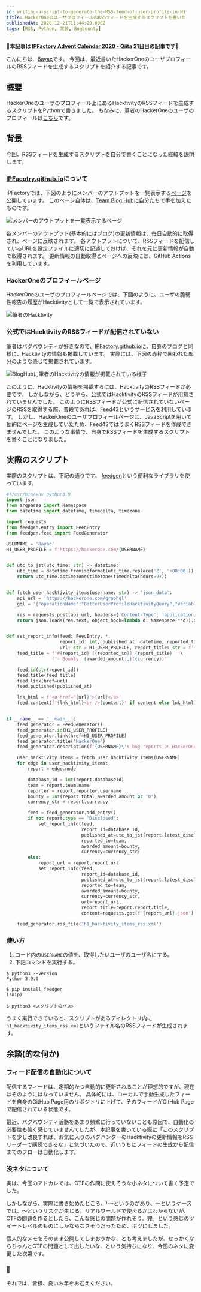 ```yaml
---
id: writing-a-script-to-generate-the-RSS-feed-of-user-profile-in-H1
title: HackerOneのユーザプロフィールのRSSフィードを生成するスクリプトを書いた
publishedAt: 2020-12-21T11:44:29.000Z
tags: [RSS, Python, 実装, Bugbounty]
---
```


**🎄本記事は [IPFactory Advent Calendar 2020 - Qiita](https://qiita.com/advent-calendar/2020/ipfactory) 21日目の記事です🎄**

<!-- ネタがライト過ぎて申し訳ないね -->

こんにちは、[8ayac](https://twitter.coem/8ayac)です。
今回は、最近書いたHackerOneのユーザプロフィールのRSSフィードを生成するスクリプトを紹介する記事です。

## 概要

HackerOneのユーザのプロフィール上にあるHacktivityのRSSフィードを生成するスクリプトをPythonで書きました。
ちなみに、筆者のHackerOneのユーザのプロフィールは[こちら](https://hackerone.com/8ayac)です。

## 背景

今回、RSSフィードを生成するスクリプトを自分で書くことになった経緯を説明します。

### [IPFacotry.github.io](https://ipfactory.github.io)について

IPFactoryでは、下図のようにメンバーのアウトプットを一覧表示する[ページ](https://ipfactory.github.io)を公開しています。
このページ自体は、[Team Blog Hub](https://github.com/catnose99/team-blog-hub)に自分たちで手を加えたものです。

![メンバーのアウトプットを一覧表示するページ](img/writing-a-script-to-generate-the-RSS-feed-of-user-profile-in-H1/ipfactory.github.io_toppage.png?w=1023&h=996)

各メンバーのアウトプット(基本的にはブログ)の更新情報は、毎日自動的に取得され、ページに反映されます。
各アウトプットについて、RSSフィードを配信しているURLを設定ファイルに適切に記述しておけば、それを元に更新情報が自動で取得されます。
更新情報の自動取得とページへの反映には、GitHub Actionsを利用しています。

### HackerOneのプロフィールページ

HackerOneのユーザのプロフィールページでは、下図のように、ユーザの脆弱性報告の履歴がHacktivityとして一覧で表示されています。

![筆者のHacktivity](img/writing-a-script-to-generate-the-RSS-feed-of-user-profile-in-H1/h1_profile.png?w=1212&h=862)

### 公式ではHacktivityのRSSフィードが配信されていない

筆者はバグバウンティが好きなので、[IPFactory.github.io](https://ipfactory.github.io/)に、自身のブログと同様に、Hacktivityの情報も掲載しています。
実際には、下図の赤枠で囲われた部分のような感じで掲載されています。

![BlogHubに筆者のHacktivityの情報が掲載されている様子](img/writing-a-script-to-generate-the-RSS-feed-of-user-profile-in-H1/ipfactory.github.io_8ayac.png?w=1082&h=981)

このように、Hacktivityの情報を掲載するには、HacktivityのRSSフィードが必要です。
しかしながら、どうやら、公式ではHacktivityのRSSフィードが用意されていませんでした。
このようにRSSフィードが公式に配信されていないページのRSSを取得する際、普段であれば、[Feed43](https://feed43.com/)というサービスを利用しています。
しかし、HackerOneのユーザプロフィールページは、JavaScriptを用いて動的にページを生成していたため、Feed43ではうまくRSSフィードを作成できませんでした。
このような事情で、自身でRSSフィードを生成するスクリプトを書くことになりました。

## 実際のスクリプト

実際のスクリプトは、下記の通りです。
[feedgen](https://pypi.org/project/feedgen/)という便利なライブラリを使っています。

```python
#!/usr/bin/env python3.9
import json
from argparse import Namespace
from datetime import datetime, timedelta, timezone

import requests
from feedgen.entry import FeedEntry
from feedgen.feed import FeedGenerator

USERNAME = '8ayac'
H1_USER_PROFILE = f'https://hackerone.com/{USERNAME}'


def utc_to_jst(utc_time: str) -> datetime:
    utc_time = datetime.fromisoformat(utc_time.replace('Z', '+00:00'))
    return utc_time.astimezone(timezone(timedelta(hours=9)))


def fetch_user_hacktivity_items(username: str) -> 'json_data':
    api_url = 'https://hackerone.com/graphql'
    gql = '{"operationName":"BetterUserProfileHacktivityQuery","variables":{"where":{"reporter":{"username":{"_eq":"' + USERNAME + '"}}},"orderBy":{"field":"popular","direction":"DESC"},"secureOrderBy":null,"count":25,"maxShownVoters":10},"query":"query BetterUserProfileHacktivityQuery($orderBy: HacktivityItemOrderInput, $secureOrderBy: FiltersHacktivityItemFilterOrder, $where: FiltersHacktivityItemFilterInput, $count: Int, $cursor: String, $maxShownVoters: Int) {\n  hacktivity_items(first: $count, after: $cursor, order_by: $orderBy, secure_order_by: $secureOrderBy, where: $where) {\n    ...HacktivityList\n    __typename\n  }\n  me {\n    id\n    __typename\n  }\n}\n\nfragment HacktivityList on HacktivityItemConnection {\n  total_count\n  pageInfo {\n    endCursor\n    hasNextPage\n    __typename\n  }\n  edges {\n    node {\n      ... on HacktivityItemInterface {\n        id\n        databaseId: _id\n        ...HacktivityItem\n        __typename\n      }\n      __typename\n    }\n    __typename\n  }\n  __typename\n}\n\nfragment HacktivityItem on HacktivityItemUnion {\n  type: __typename\n  ... on HacktivityItemInterface {\n    id\n    votes {\n      total_count\n      __typename\n    }\n    voters: votes(last: $maxShownVoters) {\n      edges {\n        node {\n          id\n          user {\n            id\n            username\n            __typename\n          }\n          __typename\n        }\n        __typename\n      }\n      __typename\n    }\n    upvoted: upvoted_by_current_user\n    __typename\n  }\n  ... on Undisclosed {\n    id\n    ...HacktivityItemUndisclosed\n    __typename\n  }\n  ... on Disclosed {\n    id\n    ...HacktivityItemDisclosed\n    __typename\n  }\n  ... on HackerPublished {\n    id\n    ...HacktivityItemHackerPublished\n    __typename\n  }\n}\n\nfragment HacktivityItemUndisclosed on Undisclosed {\n  id\n  reporter {\n    id\n    username\n    ...UserLinkWithMiniProfile\n    __typename\n  }\n  team {\n    handle\n    name\n    medium_profile_picture: profile_picture(size: medium)\n    url\n    id\n    ...TeamLinkWithMiniProfile\n    __typename\n  }\n  latest_disclosable_action\n  latest_disclosable_activity_at\n  requires_view_privilege\n  total_awarded_amount\n  currency\n  __typename\n}\n\nfragment TeamLinkWithMiniProfile on Team {\n  id\n  handle\n  name\n  __typename\n}\n\nfragment UserLinkWithMiniProfile on User {\n  id\n  username\n  __typename\n}\n\nfragment HacktivityItemDisclosed on Disclosed {\n  id\n  reporter {\n    id\n    username\n    ...UserLinkWithMiniProfile\n    __typename\n  }\n  team {\n    handle\n    name\n    medium_profile_picture: profile_picture(size: medium)\n    url\n    id\n    ...TeamLinkWithMiniProfile\n    __typename\n  }\n  report {\n    id\n    title\n    substate\n    url\n    __typename\n  }\n  latest_disclosable_action\n  latest_disclosable_activity_at\n  total_awarded_amount\n  severity_rating\n  currency\n  __typename\n}\n\nfragment HacktivityItemHackerPublished on HackerPublished {\n  id\n  reporter {\n    id\n    username\n    ...UserLinkWithMiniProfile\n    __typename\n  }\n  team {\n    id\n    handle\n    name\n    medium_profile_picture: profile_picture(size: medium)\n    url\n    ...TeamLinkWithMiniProfile\n    __typename\n  }\n  report {\n    id\n    url\n    title\n    substate\n    __typename\n  }\n  latest_disclosable_activity_at\n  severity_rating\n  __typename\n}\n"}'

    res = requests.post(api_url, headers={'Content-Type': 'application/json'}, data=gql.replace('\n', '\\n'))
    return json.loads(res.text, object_hook=lambda d: Namespace(**d)).data.hacktivity_items.edges


def set_report_info(feed: FeedEntry, *,
                    report_id: int, published_at: datetime, reported_to: str, awarded_amount: int, currency: str,
                    url: str = H1_USER_PROFILE, report_title: str = f'{"▇" * 7}', content: str = None):
    feed_title = f'#{report_id} [{reported_to}] {report_title} ' \
                 f'- Bounty: {awarded_amount:,}({currency})'

    feed.id(str(report_id))
    feed.title(feed_title)
    feed.link(href=url)
    feed.published(published_at)

    lnk_html = f'<a href="{url}">{url}</a>'
    feed.content(f'{lnk_html}<br />{content}' if content else lnk_html)


if __name__ == '__main__':
    feed_generator = FeedGenerator()
    feed_generator.id(H1_USER_PROFILE)
    feed_generator.link(href=H1_USER_PROFILE)
    feed_generator.title('HackerOne')
    feed_generator.description(f'{USERNAME}\'s bug reports on HackerOne')

    user_hacktivity_items = fetch_user_hacktivity_items(USERNAME)
    for edge in user_hacktivity_items:
        report = edge.node

        database_id = int(report.databaseId)
        team = report.team.name
        reporter = report.reporter.username
        bounty = int(report.total_awarded_amount or '0')
        currency_str = report.currency

        feed = feed_generator.add_entry()
        if not report.type == 'Disclosed':
            set_report_info(feed,
                            report_id=database_id,
                            published_at=utc_to_jst(report.latest_disclosable_activity_at),
                            reported_to=team,
                            awarded_amount=bounty,
                            currency=currency_str)
        else:
            report_url = report.report.url
            set_report_info(feed,
                            report_id=database_id,
                            published_at=utc_to_jst(report.latest_disclosable_activity_at),
                            reported_to=team,
                            awarded_amount=bounty,
                            currency=currency_str,
                            url=report_url,
                            report_title=report.report.title,
                            content=requests.get(f'{report_url}.json').json()['vulnerability_information_html'])

    feed_generator.rss_file('h1_hacktivity_items_rss.xml')
```

### 使い方

1. コード内の`USERNAME`の値を、取得したいユーザのユーザ名にする。
2. 下記コマンドを実行する。

```shell-session
$ python3 --version 
Python 3.9.0

$ pip install feedgen
(snip)

$ python3 <スクリプトのパス>
```

うまく実行できていると、スクリプトがあるディレクトリ内に`h1_hacktivity_items_rss.xml`というファイル名のRSSフィードが生成されます。

## 余談(的な何か)

### フィード配信の自動化について

配信するフィードは、定期的かつ自動的に更新されることが理想的ですが、現在はそのようにはなっていません。
具体的には、ローカルで手動生成したフィードを自身のGitHub Page用のリポジトリに上げて、そのフィードがGitHub Pageで配信されている状態です。

最近、バグバウンティ活動をあまり頻繁に行っていないことも原因で、自動化の必要性も強く感じていませんでしたが、本記事を書いている際に「このスクリプトを少し改良すれば、お気に入りのバグハンターのHacktivityの更新情報をRSSリーダーで購読できるな」と気づいたので、近いうちにフィードの生成から配信までのフローは自動化します。

### 没ネタについて

実は、今回のアドカレでは、CTFの作問に使えそうな小ネタについて書く予定でした。

しかしながら、実際に書き始めたところ、「～というのがあり、～というケースでは、～というリスクが生じる。リアルワールドで使えるかはわからないが、CTFの問題を作るとしたら、こんな感じの問題が作れそう。完」という感じのツイートレベルのものにしかならなさそうだったため、ボツにしました。

個人的なメモをそのまま公開してしまおうかな、とも考えましたが、せっかくならちゃんとCTFの問題として出したいな、という気持ちになり、今回のネタに変更した次第です。

### 🎍

それでは、皆様、良いお年をお迎えください。
